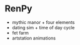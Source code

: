 # RenPy
- mythic manor + four elements
- dating sim + time of day cycle
- fet farm
- artstation animations
